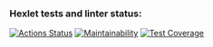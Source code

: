 ### Hexlet tests and linter status:
[![Actions Status](https://github.com/Katerus16/frontend-project-46/actions/workflows/hexlet-check.yml/badge.svg)](https://github.com/Katerus16/frontend-project-46/actions)
[![Maintainability](https://api.codeclimate.com/v1/badges/bc63a9de00f3da70ceeb/maintainability)](https://codeclimate.com/github/Katerus16/frontend-project-46/maintainability)
[![Test Coverage](https://api.codeclimate.com/v1/badges/bc63a9de00f3da70ceeb/test_coverage)](https://codeclimate.com/github/Katerus16/frontend-project-46/test_coverage)